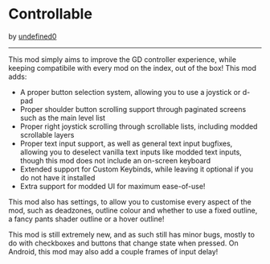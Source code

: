 # Controllable
by [undefined0](user:13351341)

---

This mod simply aims to improve the GD controller experience, while keeping
compatibile with every mod on the index, out of the box! This mod adds:
- A proper button selection system, allowing you to use a joystick or d-pad
- Proper shoulder button scrolling support through paginated screens such as the
main level list
- Proper right joystick scrolling through scrollable lists, including modded
scrollable layers
- Proper text input support, as well as general text input bugfixes, allowing
you to deselect vanilla text inputs like modded text inputs, though this mod
does not include an on-screen keyboard
- Extended support for Custom Keybinds, while leaving it optional if you do not
have it installed
- Extra support for modded UI for maximum ease-of-use!

This mod also has settings, to allow you to customise every aspect of the mod,
such as deadzones, outline colour and whether to use a fixed outline, a fancy
pants shader outline or a hover outline!

This mod is still extremely new, and as such still has minor bugs, mostly to do
with checkboxes and buttons that change state when pressed. On Android, this mod
may also add a couple frames of input delay!
